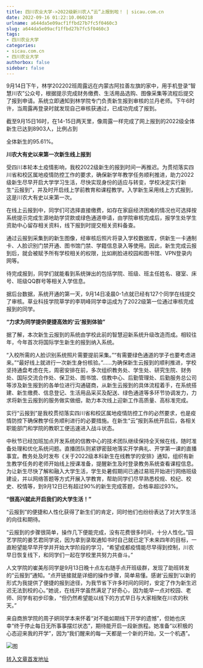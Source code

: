```yaml
---
title: 四川农业大学->2022级新川农人“云”上报到啦！ | sicau.com.cn
date: 2022-09-16 01:22:10.060218
urlname: a644da5e09acf1ffbd27b7fc5f0460c3
slug: a644da5e09acf1ffbd27b7fc5f0460c3
tags: 
- 四川农业大学
categories:
- sicau.com.cn
- 四川农业大学
authorbox: false
sidebar: false
---
```

9月14日下午，林学202202班周露远在内蒙古阿拉善左旗的家中，用手机登录“智慧川农”公众号，根据提示完成财务缴费、生活用品选购、图像采集等流程后提交了报到申请。系统立即通知到林学院专门负责新生报到审核的兰丹老师。下午6时许，当周露再登录时就发现自己审核获通过，已成功完成了报到。

截至9月15日16时，在14-15日两天里，像周露一样完成了网上报到的2022级全体新生已达到8903人，比例占到
<!--more-->
全体新生的95.61%。

**川农大有史以来第一次新生线上报到**

受四川本轮本土疫情影响，我校2022级新生的报到时间一再推迟。为贯彻落实四川省和校区属地疫情防控工作的要求，确保新学年教学任务顺利推进，助力2022级新生尽早开启大学学习生活，尽快实现身份的适应与转变，学校决定实行新生“云报到”，并及时开启线上学前教育和课程教学。入学新生采用线上方式报到，这是川农大有史以来第一次。

在线上云报到中，同学们可选择直接缴费，如存在家庭经济困难的情况也可选择按系统提示完成生源地助学贷款或绿色通道申请，由学院审核完成后，报学生处学生资助中心留存相关资料，线下报到时提交相关资料备查。

通过云报到采集到的新生图像，经审核后照片将录入学校数据库，供新生一卡通制卡、人脸识别门禁开通、图书馆门禁、学籍信息录入等使用。因此，新生完成云报到后，就会被赋予所有学校相关的权限，比如刷脸进校园和图书馆、VPN登录内网等。

待完成报到，同学们就能看到系统弹出的包括学院、班级、班主任姓名、寝室、床号、班级QQ群号等相关入学信息。

据后台数据，系统开通的第一天，9月14日凌晨0-1点就已经有127个同学在线提交了审核。草业科技学院草学的李玥峰同学幸运成为了2022级第一位通过审核完成报到的同学。

**“力求为同学提供便捷高效的‘云’报到体验”**

据了解，本次新生云报到的系统由学校此前的智慧迎新系统升级改造而成。相较往年，今年首次将国际学生新生的报到纳入系统。

“入校所需的人脸识别系统照片需要提前采集。”“有需要绿色通道的学子也要考虑进来。”“最好线上就进行一次新生身份核验。”……为确保新生云报到的顺利推进，学校坚持通盘考虑在先，周密安排在前，多次组织教务处、学生处、研究生院、财务处、国际交流合作处、保卫处、图书馆、信教中心、后勤管理处、后勤服务总公司等涉及新生报到的各单位进行沟通磋商，从新生云报到的具体流程着手，在系统搭建、新生缴费、信息登记、生活用品采买及配送、绿色通道等多环节协调发力，力求将新生云报到的服务做实做细，助力本次线上迎新工作高质量、高标准完成。

实行“云报到”是我校贯彻落实四川省和校区属地疫情防控工作的必然要求，也是疫情防控下确保教学任务顺利进行的必要措施。在新生“云”报到系统开启后，各相关职能部门和学院的教职工便迅速进入战斗状态。

中秋节已经加班加点开发系统的信教中心的技术团队继续保持全天候在线，随时准备处理和优化系统问题。直播团队则紧锣密鼓地落实开学典礼、开学第一课的直播事宜。教务处及时发布《关于2022级本科新生在线教学的安排》通知，组织有新生教学任务的老师开始线上授课准备，提醒新生及时登录教务系统查看课程信息。为让新生尽快了解和融入大学生活，学生处暑假期间已通过易班开始进行网络班级建设，并以网络答题等方式开展入学教育，帮助同学们尽早熟悉校规、校纪、校史、校情等，到9月12日已有超过90%的新生完成答题，合格率超过93%。

**“很高兴就此开启我们的大学生活！”**

“云报到”的便捷和人性化获得了新生们的肯定，同时他们也纷纷表达了对大学生活的向往和期待。

“云报到的步骤很简单，操作几下便能完成，没有花费很多时间，十分人性化。”园艺学院的姜艺君同学说，因为拿到录取通知书时自己就已定下未来四年的目标，一直盼望能早早开学并开始大学阶段的学习，“希望成都疫情能尽早得到控制，川农早日恢复线下，和同学们一起在学校里共努力共奋斗。”

人文学院的崔美彤同学是9月13日晚十点左右随手点开班级群，发现了助班转发的“云报到”通知。“点开链接就是详细的操作步骤，简单易懂。感谢‘云报到’以新的形式为我提供了便捷的报到途径，为我节省下许多时间的同时，安定了作为新生迟迟无法到校的心。”她说，在线开学虽然满足了好奇心，因为能早一点对校园、老师、同学有初步印象，“但仍然希望能以线下的方式早日与大家相聚在川农的秋天。”

来自商旅学院的周子妍同学本来怀着“对不能如期线下开学的遗憾”，但她也庆幸“终于停止每日无所事事摆烂状态”，期待能开启一段新旅程。她准备“以积极的心态迎来我的开学”，因为“我们醒来的每一天都是一个新的开始，又一个机遇”。

![图](https://news.sicau.edu.cn/__local/9/6F/B0/1DB4E463A5B5185BDB00042E7B2_CA65A9A6_11E01.jpg)

[转入文章首发地址](https://news.sicau.edu.cn/info/1135/69552.htm)